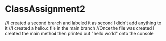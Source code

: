 # ClassAssignment2
//I created a second branch and labeled it as second I didn't add anything to it
//I created a hello.c file in the main branch
//Once the file was created I created the main method then printed out "hello world" onto the console
